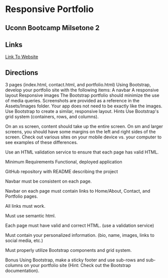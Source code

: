 # Responsive Portfolio
## Uconn Bootcamp Milsetone 2

## Links
[Link To Website](https://eamon02.github.io/Bootstrap-Repositoy/)


## Directions
3 pages (index.html, contact.html, and portfolio.html)
Using Bootstrap, develop your portfolio site with the following items:
A navbar
A responsive layout
Responsive images
The Bootstrap portfolio should minimize the use of media queries.
Screenshots are provided as a reference in the Assets/Images folder. Your app does not need to be exactly like the images. Use Bootstrap to create a similar, responsive layout.
Hints
Use Bootstrap's grid system (containers, rows, and columns).

On an xs screen, content should take up the entire screen. On sm and larger screens, you should have some margins on the left and right sides of the screen. Check out various sites on your mobile device vs. your computer to see examples of these differences.

Use an HTML validation service to ensure that each page has valid HTML.

Minimum Requirements
Functional, deployed application

GitHub repository with README describing the project

Navbar must be consistent on each page.

Navbar on each page must contain links to Home/About, Contact, and Portfolio pages.

All links must work.

Must use semantic html.

Each page must have valid and correct HTML. (use a validation service)

Must contain your personalized information. (bio, name, images, links to social media, etc.)

Must properly utilize Bootstrap components and grid system.

Bonus
Using Bootstrap, make a sticky footer and use sub-rows and sub-columns on your portfolio site (Hint: Check out the Bootstrap documentation).